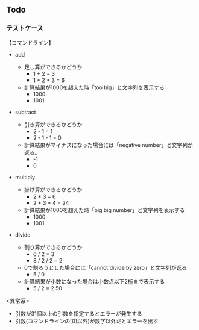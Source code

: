 ## Todo

### テストケース

【コマンドライン】

- add
  - 足し算ができるかどうか
    - 1 + 2 = 3
    - 1 + 2 + 3 = 6
  - 計算結果が1000を超えた時「too big」と文字列を表示する
    - 1000
    - 1001

- subtract
  - 引き算ができるかどうか
    - 2 - 1 = 1
    - 2 - 1 - 1 = 0
  - 計算結果がマイナスになった場合には「negative number」と文字列が返る。
    - -1
    - 0

- multiply
  - 掛け算ができるかどうか
    - 2 * 3 = 6
    - 2 * 3 * 4 = 24
  - 計算結果が1000を超えた時「big big number」と文字列を表示する
    - 1000
    - 1001

- divide
  - 割り算ができるかどうか
    - 6 / 2 = 3
    - 8 / 2 / 2 = 2
  - 0で割ろうとした場合には「cannot divide by zero」と文字列が返る
    - 5 / 0
  - 計算結果が小数になった場合は小数点以下2桁まで表示する
    - 5 / 2 = 2.50

<異常系>
- 引数が31個以上の引数を指定するとエラーが発生する
- 引数(コマンドラインの[0]以外)が数字以外だとエラーを出す
